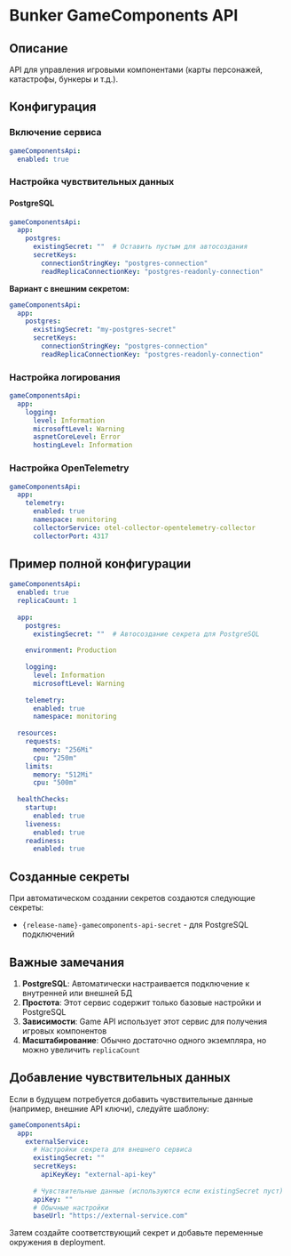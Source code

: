 # Bunker GameComponents API

## Описание
API для управления игровыми компонентами (карты персонажей, катастрофы, бункеры и т.д.).

## Конфигурация

### Включение сервиса
```yaml
gameComponentsApi:
  enabled: true
```

### Настройка чувствительных данных

#### PostgreSQL
```yaml
gameComponentsApi:
  app:
    postgres:
      existingSecret: ""  # Оставить пустым для автосоздания
      secretKeys:
        connectionStringKey: "postgres-connection"
        readReplicaConnectionKey: "postgres-readonly-connection"
```

**Вариант с внешним секретом:**
```yaml
gameComponentsApi:
  app:
    postgres:
      existingSecret: "my-postgres-secret"
      secretKeys:
        connectionStringKey: "postgres-connection"
        readReplicaConnectionKey: "postgres-readonly-connection"
```

### Настройка логирования
```yaml
gameComponentsApi:
  app:
    logging:
      level: Information
      microsoftLevel: Warning
      aspnetCoreLevel: Error
      hostingLevel: Information
```

### Настройка OpenTelemetry
```yaml
gameComponentsApi:
  app:
    telemetry:
      enabled: true
      namespace: monitoring
      collectorService: otel-collector-opentelemetry-collector
      collectorPort: 4317
```

## Пример полной конфигурации

```yaml
gameComponentsApi:
  enabled: true
  replicaCount: 1
  
  app:
    postgres:
      existingSecret: ""  # Автосоздание секрета для PostgreSQL
      
    environment: Production
    
    logging:
      level: Information
      microsoftLevel: Warning
      
    telemetry:
      enabled: true
      namespace: monitoring
      
  resources:
    requests:
      memory: "256Mi"
      cpu: "250m"
    limits:
      memory: "512Mi"
      cpu: "500m"
      
  healthChecks:
    startup:
      enabled: true
    liveness:
      enabled: true
    readiness:
      enabled: true
```

## Созданные секреты

При автоматическом создании секретов создаются следующие секреты:
- `{release-name}-gamecomponents-api-secret` - для PostgreSQL подключений

## Важные замечания

1. **PostgreSQL**: Автоматически настраивается подключение к внутренней или внешней БД
2. **Простота**: Этот сервис содержит только базовые настройки и PostgreSQL
3. **Зависимости**: Game API использует этот сервис для получения игровых компонентов
4. **Масштабирование**: Обычно достаточно одного экземпляра, но можно увеличить `replicaCount`

## Добавление чувствительных данных

Если в будущем потребуется добавить чувствительные данные (например, внешние API ключи), следуйте шаблону:

```yaml
gameComponentsApi:
  app:
    externalService:
      # Настройки секрета для внешнего сервиса
      existingSecret: ""
      secretKeys:
        apiKeyKey: "external-api-key"
      
      # Чувствительные данные (используются если existingSecret пуст)
      apiKey: ""
      # Обычные настройки
      baseUrl: "https://external-service.com"
```

Затем создайте соответствующий секрет и добавьте переменные окружения в deployment. 